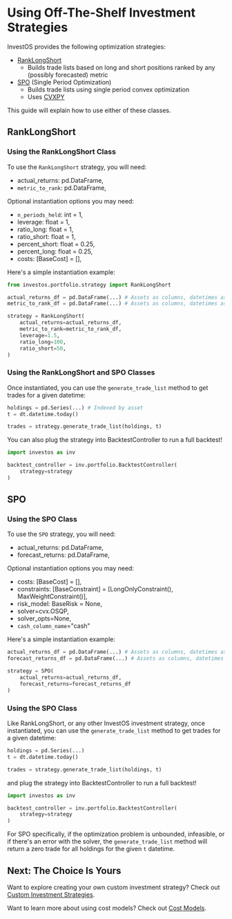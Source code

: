 <h1>Using Off-The-Shelf Investment Strategies</h1>

InvestOS provides the following optimization strategies:

-   [RankLongShort](https://github.com/ForecastOS/investos/tree/v0.3.9/investos/portfolio/strategy/rank_long_short.py)
    -   Builds trade lists based on long and short positions ranked by any (possibly forecasted) metric
-   [SPO](https://github.com/ForecastOS/investos/tree/v0.3.9/investos/portfolio/strategy/spo.py) (Single Period Optimization)
    -   Builds trade lists using single period convex optimization
    -   Uses [CVXPY](https://www.cvxpy.org/tutorial/intro/index.html)

This guide will explain how to use either of these classes.

## RankLongShort

### Using the RankLongShort Class

To use the `RankLongShort` strategy, you will need:

-   actual_returns: pd.DataFrame,
-   `metric_to_rank`: pd.DataFrame,

Optional instantiation options you may need:

-   `n_periods_held`: int = 1,
-   leverage: float = 1,
-   ratio_long: float = 1,
-   ratio_short: float = 1,
-   percent_short: float = 0.25,
-   percent_long: float = 0.25,
-   costs: [BaseCost] = [],

Here's a simple instantiation example:

```python
from investos.portfolio.strategy import RankLongShort

actual_returns_df = pd.DataFrame(...) # Assets as columns, datetimes as index
metric_to_rank_df = pd.DataFrame(...) # Assets as columns, datetimes as index

strategy = RankLongShort(
    actual_returns=actual_returns_df,
    metric_to_rank=metric_to_rank_df,
    leverage=1.5,
    ratio_long=100,
    ratio_short=50,
)
```

### Using the RankLongShort and SPO Classes

Once instantiated, you can use the `generate_trade_list` method to get trades for a given datetime:

```python
holdings = pd.Series(...) # Indexed by asset
t = dt.datetime.today()

trades = strategy.generate_trade_list(holdings, t)
```

You can also plug the strategy into BacktestController to run a full backtest!

```python
import investos as inv

backtest_controller = inv.portfolio.BacktestController(
    strategy=strategy
)
```

## SPO

### Using the SPO Class

To use the `SPO` strategy, you will need:

-   actual_returns: pd.DataFrame,
-   forecast_returns: pd.DataFrame,

Optional instantiation options you may need:

-   costs: [BaseCost] = [],
-   constraints: [BaseConstraint] = [LongOnlyConstraint(), MaxWeightConstraint()],
-   risk_model: BaseRisk = None,
-   solver=cvx.OSQP,
-   solver_opts=None,
-   `cash_column_name`="cash"

Here's a simple instantiation example:

```python
actual_returns_df = pd.DataFrame(...) # Assets as columns, datetimes as index
forecast_returns_df = pd.DataFrame(...) # Assets as columns, datetimes as index

strategy = SPO(
    actual_returns=actual_returns_df,
    forecast_returns=forecast_returns_df
)
```

### Using the SPO Class

Like RankLongShort, or any other InvestOS investment strategy, once instantiated, you can use the `generate_trade_list` method to get trades for a given datetime:

```python
holdings = pd.Series(...)
t = dt.datetime.today()

trades = strategy.generate_trade_list(holdings, t)
```

and plug the strategy into BacktestController to run a full backtest!

```python
import investos as inv

backtest_controller = inv.portfolio.BacktestController(
    strategy=strategy
)
```

For SPO specifically, if the optimization problem is unbounded, infeasible, or if there's an error with the solver, the `generate_trade_list` method will return a zero trade for all holdings for the given `t` datetime.

## Next: The Choice Is Yours

Want to explore creating your own custom investment strategy? Check out [Custom Investment Strategies](/guides/bespoke/custom_investment_strategies).

Want to learn more about using cost models? Check out [Cost Models](/guides/off_the_shelf/cost_models).
